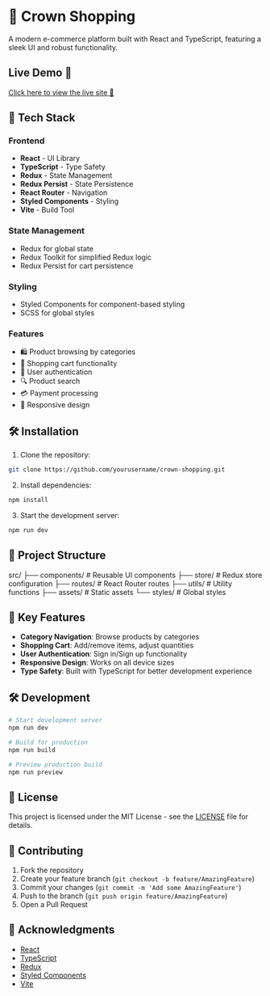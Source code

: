 # 👑 Crown Shopping

A modern e-commerce platform built with React and TypeScript, featuring a sleek UI and robust functionality.

## Live Demo 🎉
[Click here to view the live site 🚀](https://crownclothing777.netlify.app/)

## 🚀 Tech Stack

### Frontend
- **React** - UI Library
- **TypeScript** - Type Safety
- **Redux** - State Management
- **Redux Persist** - State Persistence
- **React Router** - Navigation
- **Styled Components** - Styling
- **Vite** - Build Tool

### State Management
- Redux for global state
- Redux Toolkit for simplified Redux logic
- Redux Persist for cart persistence

### Styling
- Styled Components for component-based styling
- SCSS for global styles

### Features
- 🛍️ Product browsing by categories
- 🛒 Shopping cart functionality
- 👤 User authentication
- 🔍 Product search
- 💳 Payment processing
- 🎨 Responsive design

## 🛠️ Installation

1. Clone the repository:
```bash
git clone https://github.com/yourusername/crown-shopping.git
```

2. Install dependencies:
```bash
npm install
```

3. Start the development server:
```bash
npm run dev
```

## 📁 Project Structure

src/
├── components/ # Reusable UI components
├── store/ # Redux store configuration
├── routes/ # React Router routes
├── utils/ # Utility functions
├── assets/ # Static assets
└── styles/ # Global styles

## 🎯 Key Features

- **Category Navigation**: Browse products by categories
- **Shopping Cart**: Add/remove items, adjust quantities
- **User Authentication**: Sign in/Sign up functionality
- **Responsive Design**: Works on all device sizes
- **Type Safety**: Built with TypeScript for better development experience

## 🛠️ Development

```bash
# Start development server
npm run dev

# Build for production
npm run build

# Preview production build
npm run preview
```

## 📝 License

This project is licensed under the MIT License - see the [LICENSE](LICENSE) file for details.

## 👥 Contributing

1. Fork the repository
2. Create your feature branch (`git checkout -b feature/AmazingFeature`)
3. Commit your changes (`git commit -m 'Add some AmazingFeature'`)
4. Push to the branch (`git push origin feature/AmazingFeature`)
5. Open a Pull Request

## 🙏 Acknowledgments

- [React](https://reactjs.org/)
- [TypeScript](https://www.typescriptlang.org/)
- [Redux](https://redux.js.org//)
- [Styled Components](https://styled-components.com/)
- [Vite](https://vitejs.dev/)
